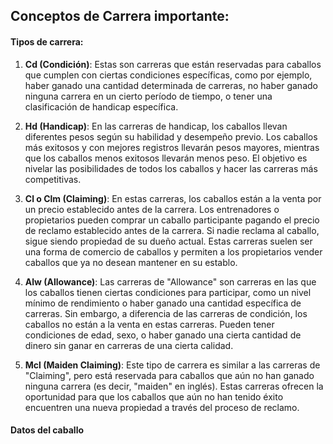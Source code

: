 

## Conceptos de Carrera importante:

#### Tipos de carrera:

1. **Cd (Condición)**: Estas son carreras que están reservadas para caballos que cumplen con ciertas condiciones específicas, como por ejemplo, haber ganado una cantidad determinada de carreras, no haber ganado ninguna carrera en un cierto período de tiempo, o tener una clasificación de handicap específica.

2. **Hd (Handicap)**: En las carreras de handicap, los caballos llevan diferentes pesos según su habilidad y desempeño previo. Los caballos más exitosos y con mejores registros llevarán pesos mayores, mientras que los caballos menos exitosos llevarán menos peso. El objetivo es nivelar las posibilidades de todos los caballos y hacer las carreras más competitivas.

3. **Cl o Clm (Claiming)**: En estas carreras, los caballos están a la venta por un precio establecido antes de la carrera. Los entrenadores o propietarios pueden comprar un caballo participante pagando el precio de reclamo establecido antes de la carrera. Si nadie reclama al caballo, sigue siendo propiedad de su dueño actual. Estas carreras suelen ser una forma de comercio de caballos y permiten a los propietarios vender caballos que ya no desean mantener en su establo.

4. **Alw (Allowance)**: Las carreras de "Allowance" son carreras en las que los caballos tienen ciertas condiciones para participar, como un nivel mínimo de rendimiento o haber ganado una cantidad específica de carreras. Sin embargo, a diferencia de las carreras de condición, los caballos no están a la venta en estas carreras. Pueden tener condiciones de edad, sexo, o haber ganado una cierta cantidad de dinero sin ganar en carreras de una cierta calidad.

5. **Mcl (Maiden Claiming)**: Este tipo de carrera es similar a las carreras de "Claiming", pero está reservada para caballos que aún no han ganado ninguna carrera (es decir, "maiden" en inglés). Estas carreras ofrecen la oportunidad para que los caballos que aún no han tenido éxito encuentren una nueva propiedad a través del proceso de reclamo.

#### Datos del caballo

